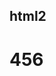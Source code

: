 <!--
 * @Author: your name
 * @Date: 2021-11-29 15:24:18
 * @LastEditTime: 2021-11-29 15:45:53
 * @LastEditors: Please set LastEditors
 * @Description: 打开koroFileHeader查看配置 进行设置: https://github.com/OBKoro1/koro1FileHeader/wiki/%E9%85%8D%E7%BD%AE
 * @FilePath: \VuePress\vuepress-starter\docs\fontend\html\html2.md
-->
## html2
# 456
